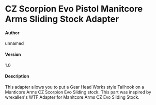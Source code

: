# CZ Scorpion Evo Pistol Manitcore Arms Sliding Stock Adapter

#### Author 
unnamed

#### Version
1.0


#### Description
This adapter allows you to put a Gear Head Works style Tailhook on a Manticore Arms CZ Scorpion Evo Sliding stock. This part was inspired by wrexallen's  WTF Adapter for Manitcore Arms CZ Evo Sliding Stock. 

